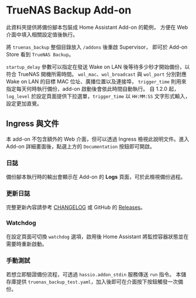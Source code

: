 # TrueNAS Backup Add-on

此資料夾提供將備份腳本包裝成 Home Assistant Add-on 的範例，
方便在 Web 介面中填入相關設定值後執行。

將 `truenas_backup` 整個目錄放入 `/addons` 後重啟 Supervisor，
即可於 Add-on Store 看到 `TrueNAS Backup`。

`startup_delay` 參數可以指定在發送 Wake on LAN 後等待多少秒才開始備份，以符合 TrueNAS 開機所需時間。
`wol_mac`、`wol_broadcast` 與 `wol_port` 分別對應 Wake on LAN 的目標 MAC 位址、廣播位置以及連接埠，
`trigger_time` 則用來指定每天何時執行備份，add-on 啟動後會依此時間自動執行。
自 1.2.0 起，`log_level` 於設定頁面提供下拉選單，`trigger_time` 以 `HH:MM:SS` 文字形式輸入，設定更加直覺。

## Ingress 與文件
本 add-on 不包含額外的 Web 介面，但可以透過 Ingress 檢視此說明文件。進入 Add-on 詳細畫面後，點選上方的 `Documentation` 按鈕即可開啟。

### 日誌
備份腳本執行時的輸出會顯示在 Add-on 的 **Logs** 頁面，可於此檢視備份過程。

### 更新日誌
完整更新內容請參考 [CHANGELOG](./CHANGELOG.md) 或 GitHub 的 [Releases](https://github.com/marttrach/HA_Truenas_Auto_Backup/releases)。

### Watchdog
在設定頁面可切換 `watchdog` 選項，啟用後 Home Assistant 將監控容器狀態並在需要時重新啟動。

### 手動測試
若想立即驗證備份流程，可透過 `hassio.addon_stdin` 服務傳送 `run` 指令。
本儲存庫提供 `truenas_backup_test.yaml`，加入後即可在介面按下按鈕觸發一次備份。
